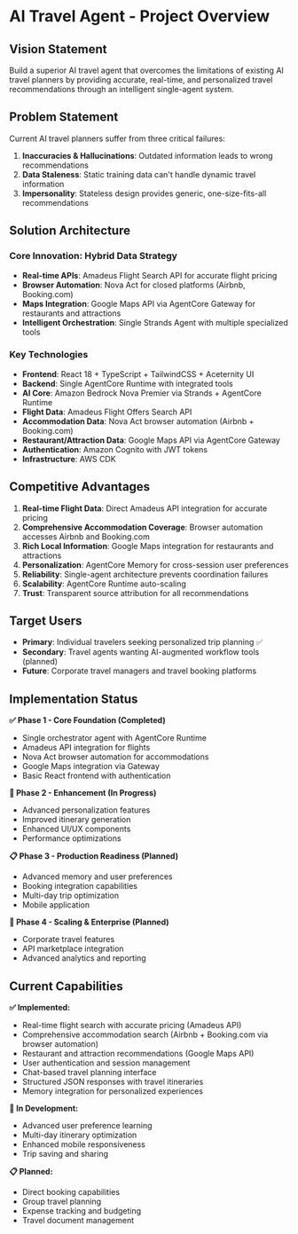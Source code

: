 # AI Travel Agent - Project Overview

## Vision Statement

Build a superior AI travel agent that overcomes the limitations of existing AI travel planners by providing accurate, real-time, and personalized travel recommendations through an intelligent single-agent system.

## Problem Statement

Current AI travel planners suffer from three critical failures:
1. **Inaccuracies & Hallucinations**: Outdated information leads to wrong recommendations
2. **Data Staleness**: Static training data can't handle dynamic travel information
3. **Impersonality**: Stateless design provides generic, one-size-fits-all recommendations

## Solution Architecture

### Core Innovation: Hybrid Data Strategy
- **Real-time APIs**: Amadeus Flight Search API for accurate flight pricing
- **Browser Automation**: Nova Act for closed platforms (Airbnb, Booking.com)
- **Maps Integration**: Google Maps API via AgentCore Gateway for restaurants and attractions
- **Intelligent Orchestration**: Single Strands Agent with multiple specialized tools

### Key Technologies
- **Frontend**: React 18 + TypeScript + TailwindCSS + Aceternity UI
- **Backend**: Single AgentCore Runtime with integrated tools
- **AI Core**: Amazon Bedrock Nova Premier via Strands + AgentCore Runtime
- **Flight Data**: Amadeus Flight Offers Search API
- **Accommodation Data**: Nova Act browser automation (Airbnb + Booking.com)
- **Restaurant/Attraction Data**: Google Maps API via AgentCore Gateway
- **Authentication**: Amazon Cognito with JWT tokens
- **Infrastructure**: AWS CDK

## Competitive Advantages

1. **Real-time Flight Data**: Direct Amadeus API integration for accurate pricing
2. **Comprehensive Accommodation Coverage**: Browser automation accesses Airbnb and Booking.com
3. **Rich Local Information**: Google Maps integration for restaurants and attractions
4. **Personalization**: AgentCore Memory for cross-session user preferences
5. **Reliability**: Single-agent architecture prevents coordination failures
6. **Scalability**: AgentCore Runtime auto-scaling
7. **Trust**: Transparent source attribution for all recommendations


## Target Users

- **Primary**: Individual travelers seeking personalized trip planning ✅
- **Secondary**: Travel agents wanting AI-augmented workflow tools (planned)
- **Future**: Corporate travel managers and travel booking platforms

## Implementation Status

**✅ Phase 1 - Core Foundation (Completed)**
- Single orchestrator agent with AgentCore Runtime
- Amadeus API integration for flights
- Nova Act browser automation for accommodations
- Google Maps integration via Gateway
- Basic React frontend with authentication

**🚧 Phase 2 - Enhancement (In Progress)**
- Advanced personalization features
- Improved itinerary generation
- Enhanced UI/UX components
- Performance optimizations

**📋 Phase 3 - Production Readiness (Planned)**
- Advanced memory and user preferences
- Booking integration capabilities
- Multi-day trip optimization
- Mobile application

**🎯 Phase 4 - Scaling & Enterprise (Planned)**
- Corporate travel features
- API marketplace integration
- Advanced analytics and reporting

## Current Capabilities

**✅ Implemented:**
- Real-time flight search with accurate pricing (Amadeus API)
- Comprehensive accommodation search (Airbnb + Booking.com via browser automation)
- Restaurant and attraction recommendations (Google Maps API)
- User authentication and session management
- Chat-based travel planning interface
- Structured JSON responses with travel itineraries
- Memory integration for personalized experiences

**🚧 In Development:**
- Advanced user preference learning
- Multi-day itinerary optimization
- Enhanced mobile responsiveness
- Trip saving and sharing

**📋 Planned:**
- Direct booking capabilities
- Group travel planning
- Expense tracking and budgeting
- Travel document management
